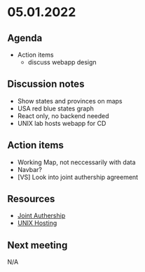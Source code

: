 
# 05.01.2022 

## Agenda

  * Action items 
    - discuss webapp design 

## Discussion notes
  
  * Show states and provinces on maps
  * USA red blue states graph
  * React only, no backend needed
  * UNIX lab hosts webapp for CD


## Action items

  * Working Map, not neccessarily with data
  * Navbar?
  * [VS]  Look into joint authership agreement

## Resources 
  * [Joint Authership](https://www.uis.no/sites/default/files/2021-11/Group%20contract%20for%20bachelor%27s%20and%20master%27s%20thesis.pdf)
  * [UNIX Hosting](https://foswikia.ux.uis.no/Info/HomePage)
## Next meeting
N/A